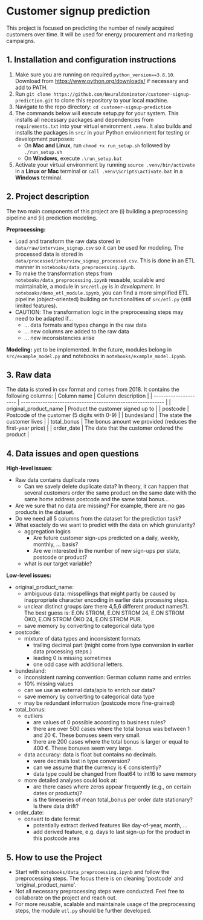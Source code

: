 # Customer signup prediction
This project is focused on predicting the number of newly acquired customers over time. It will be used for energy procurement and marketing campaigns. 

## 1. Installation and configuration instructions 
1. Make sure you are running on required ```python_version==3.8.10```. Download from https://www.python.org/downloads/ if necessary and add to PATH.
2. Run ```git clone https://github.com/Neuraldominator/customer-signup-prediction.git``` to clone this repository to your local machine.
3. Navigate to the repo directory: ```cd customer-signup-prediction```
4. The commands below will execute setup.py for your system. This installs all necessary packages and dependencies from ```requirements.txt``` into your virtual environment ```.venv```. It also builds and installs the packages in ```src/```  in your Python environment for testing or development purposes:
    - On **Mac and Linux**, run ```chmod +x run_setup.sh``` followed by ```./run_setup.sh``` 
    - On **Windows**, execute ```.\run_setup.bat```
5. Activate your virtual environment by running ```source .venv/bin/activate``` in a **Linux or Mac** terminal or ```call .venv\Scripts\activate.bat``` in a **Windows** terminal.


## 2. Project description
The two main components of this project are (i) building a preprocessing pipeline and (ii) prediction modeling. 

**Preprocessing:**
- Load and transform the raw data stored in ```data/raw/interview_signup.csv``` so it can be used for modeling. The processed data is stored in ```data/processed/interview_signup_processed.csv```. This is done in an ETL manner in ```notebooks/data_preprocessing.ipynb```.
- To make the transformation steps from ```notebooks/data_preprocessing.ipynb``` reusable, scalable and maintainable, a module in ```src/etl.py``` is *in development*. In ```notebooks/demo_etl_module.ipynb```, you can find a more simplified ETL pipeline (object-oriented) building on functionalities of ```src/etl.py``` (still limited features).
- CAUTION: The transformation logic in the preprocessing steps may need to be adapted if...
    - ... data formats and types change in the raw data 
    - ... new columns are added to the raw data
    - ... new inconsistencies arise 

**Modeling:** yet to be implemented. In the future, modules belong in ```src/example_model.py``` and notebooks in ```notebooks/example_model.ipynb```.

## 3. Raw data
The data is stored in csv format and comes from 2018. It contains the following columns:
| Column name           | Column description                                          |
| --------------------- | ----------------------------------------------------------- | 
| original_product_name | Product the customer signed up to                           |
| postcode              | Postcode of the customer (5 digits with 0-9)                |
| bundesland            | The state the customer lives                                |
| total_bonus           | The bonus amount we provided (reduces the first-year price) |
| order_date            | The date that the customer ordered the product              |

## 4. Data issues and open questions
**High-level issues**:
- Raw data contains duplicate rows
    - Can we savely delete duplicate data? In theory, it can happen that several customers order the same product on the same date with the same home address postcode and the same total bonus...
- Are we sure that no data are missing? For example, there are no gas products in the dataset.
- Do we need all 5 columns from the dataset for the prediction task?
- What exactely do we want to predict with the data on which granularity?
    - aggregation logics
        - Are future customer sign-ups predicted on a daily, weekly, monthly, ... basis? 
        - Are we interested in the number of new sign-ups per state, postcode or product? 
    - what is our target variable?

**Low-level issues:**
- original_product_name: 
    - ambiguous data: misspellings that might partly be caused by inappropriate character encoding in earlier data processing steps.
    - unclear distinct groups (are there 4,5,6 different product names?). The best guess is: E.ON STROM, E.ON STROM 24, E.ON STROM ÖKO, E.ON STROM ÖKO 24, E.ON STROM PUR.
    - save memory by converting to categorical data type
- postcode:
    - mixture of data types and inconsistent formats
        - trailing decimal part (might come from type conversion in earlier data processing steps.)
        - leading 0 is missing sometimes
        - one odd case with additional letters.
- bundesland: 
    - inconsistent naming convention: German column name and entries
    - 10% missing values
    - can we use an external data/apis to enrich our data?
    - save memory by converting to categorical data type
    - may be redundant information (postcode more fine-grained)
- total_bonus: 
    - outliers
        - are values of 0 possible according to business rules? 
        - there are over 500 cases where the total bonus was between 1 and 20 €. These bonuses seem very small.
        - there are 200 cases where the total bonus is larger or equal to 400 €. These bonuses seem very large.
    - data accuracy: data is float but contains no decimals. 
        - were decimals lost in type conversion?
        - can we assume that the currency is € consistently?
        - data type could be changed from float64 to int16 to save memory
    - more detailed analyses could look at:
        - are there cases where zeros appear frequently (e.g., on certain dates or products)?
        - is the timeseries of mean total_bonus per order date stationary? Is there data drift?
- order_date: 
    - convert to date format
        - potentially extract derived features like day-of-year, month, ...
        - add derived feature, e.g. days to last sign-up for the product in this postcode area 

## 5. How to use the Project 
- Start with ```notebooks/data_preprocessing.ipynb``` and follow the preprocessing steps. The focus there is on cleaning 'postcode' and 'original_product_name'.
- Not all necessary preprocessing steps were conducted. Feel free to collaborate on the project and reach out. 
- For more reusable, scalable and maintainale usage of the preprocessing steps, the module ```etl.py``` should be further developed. 
